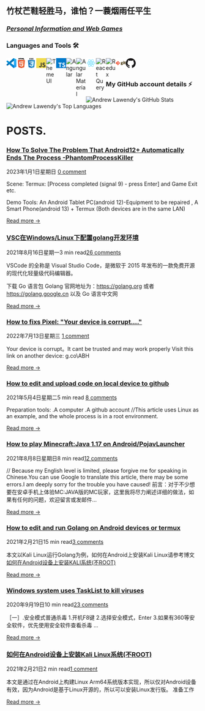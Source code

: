 ## 竹杖芒鞋轻胜马，谁怕？一蓑烟雨任平生
   
### *[Personal Information and Web Games ](https://www.depth.su/me)*

### Languages and Tools 🛠️

<img align="left" alt="Visual Studio Code" title="Visual Studio Code" width="26px" src="https://raw.githubusercontent.com/github/explore/80688e429a7d4ef2fca1e82350fe8e3517d3494d/topics/visual-studio-code/visual-studio-code.png" />
<img align="left" alt="HTML5" title="HTML5" width="26px" src="https://raw.githubusercontent.com/github/explore/80688e429a7d4ef2fca1e82350fe8e3517d3494d/topics/html/html.png" />
<img align="left" alt="CSS3" title="CSS3" width="26px" src="https://raw.githubusercontent.com/github/explore/80688e429a7d4ef2fca1e82350fe8e3517d3494d/topics/css/css.png" />
<!--
img align="left" alt="Sass" title="Sass" width="26px" src="https://raw.githubusercontent.com/github/explore/80688e429a7d4ef2fca1e82350fe8e3517d3494d/topics/sass/sass.png" />
<img align="left" alt="Theme UI" title="Theme UI" width="26px" src="https://theme-ui.com/icon.png" />
<img align="left" alt="Emotion" title="Emotion" width="26px" src="https://emotion.sh/logo-32x32.png" 
-->
<img align="left" alt="JavaScript" title="JavaScript" width="26px" src="https://raw.githubusercontent.com/github/explore/80688e429a7d4ef2fca1e82350fe8e3517d3494d/topics/javascript/javascript.png" />
<img align="left" alt="Theme UI" title="VUE" width="26px" src="https://theme-ui.com/icon.png" />
<img align="left" alt="TypeScript" title="TypeScript" width="26px" src="https://raw.githubusercontent.com/github/explore/80688e429a7d4ef2fca1e82350fe8e3517d3494d/topics/typescript/typescript.png" />
<img align="left" alt="Angular" title="Angular" width="26px" src="https://angular.io/assets/images/favicons/favicon.ico" />
<img align="left" alt="Angular Material" title="Angular Material" width="26px" src="https://material.angular.io/assets/img/favicons/favicon-32x32.png?v=8.2.3" />
<img align="left" alt="React" title="React" width="26px" src="https://raw.githubusercontent.com/github/explore/80688e429a7d4ef2fca1e82350fe8e3517d3494d/topics/react/react.png" />
<img align="left" alt="React Query" title="React Query" width="26px" src="https://react-query-v3.tanstack.com/_next/static/images/favicon-eed8346421218b24d8fd0fd55c2f9e35.png" />
<img align="left" alt="Redux" title="Redux" width="26px" src="https://redux.js.org/img/favicon/favicon.ico" />
<img align="left" alt="Git" title="Git" width="26px" src="https://raw.githubusercontent.com/github/explore/80688e429a7d4ef2fca1e82350fe8e3517d3494d/topics/git/git.png" />
<img align="left" alt="GitHub" title="GitHub" width="26px" src="https://raw.githubusercontent.com/github/explore/78df643247d429f6cc873026c0622819ad797942/topics/github/github.png" />

<br />
<br />

### My GitHub account details ⚡

<img alt="Andrew Lawendy's GitHub Stats" src="https://github-readme-stats-murex-two.vercel.app/api?username=inagiaden&show_icons=true&count_private=true&include_all_commits=true"/>

<br />

<img alt="Andrew Lawendy's Top Languages" src="https://github-readme-stats-murex-two.vercel.app/api/top-langs/?username=inagiaden&layout=compact&count_private=true">

# POSTS.        
  
<!-- 
1. [VSC在Windows/Linux下配置golang开发环境](https://iepdcu.blogspot.com/2021/08/vscwindowslinuxgolang.html?m=1)

2. [How to edit and upload code on local device to github](https://iepdcu.blogspot.com/2021/05/how-to-edit-and-upload-code-on-local.html?m=1)

3. [如何在Android设备上安装Kali Linux系统(不ROOT)]()

4. [How to play Minecraft:Java 1.17 or higher version on Android/PojavLauncher](https://iepdcu.blogspot.com/2021/08/how-to-play-minecraftjava-on.html?m=1)

5. [Windows system uses TaskList to kill viruses](https://iepdcu.blogspot.com/2020/09/blog-post.html)

6. [How to edit and run Golang on Android devices or termux](https://iepdcu.blogspot.com/2021/02/android.html)
-->
### [**How To Solve The Problem That Android12+ Automatically Ends The Process -PhantomProcessKiller**](/articles/2/index.html)
2023年1月1日星期日 [0 comment]()

Scene:  Termux: [Process completed (signal 9) - press Enter] and Game Exit etc.


Demo Tools:
   An Android Tablet PC(android 12)-Equipment to be repaired , A Smart Phone(android 13) + Termux (Both devices are in the same LAN)
[](/articles/2/index.html)

[Read more →](/articles/2/index.html)

### [**VSC在Windows/Linux下配置golang开发环境**](/articles/3/index.html)
2021年8月16日星期一3 min read[26 comments]()



VSCode 的全称是 Visual Studio Code，是微软于 2015 年发布的一款免费开源的现代化轻量级代码编辑器。

下载 Go 语言包
Golang 官网地址为：https://golang.org 或者 https://golang.google.cn 以及 Go 语言中文网
[](/articles/3/index.html)

[Read more →](/articles/3/index.html)


### [**How to fixs Pixel: "Your device is corrupt...."**](/articles/1.html)
2022年7月13日星期三 [1 comment]()

Your device is corrupt。It cant be trusted and may work properly
Visit this link on another device:
g.co\ABH[](/articles/1.html)

[Read more →](/articles/1.html)


### [**How to edit and upload code on local device to github**](https://www.mamihlapinatapai.com.cn/2021/05/how-to-edit-and-upload-code-on-local.html)
2021年5月4日星期二5 min read  [8 comments]()

Preparation tools:
.A computer 
.A github account
//This article uses Linux as an example, and the whole process is in a root environment.[](https://www.mamihlapinatapai.com.cn/2021/05/how-to-edit-and-upload-code-on-local.html)

[Read more →](https://www.mamihlapinatapai.com.cn/2021/05/how-to-edit-and-upload-code-on-local.html)





### [**How to play Minecraft:Java 1.17 on Android/PojavLauncher**](https://www.mamihlapinatapai.com.cn/2021/08/how-to-play-minecraftjava-on.html)
2021年8月8日星期日8 min read[12 comments]()

// Because my English level is limited, please forgive me for speaking in Chinese.You can use Google to translate this article, there may be some errors.I am deeply sorry for the trouble you have caused! 
前言：对于不少想要在安卓手机上体验MC:JAVA版的MC玩家，这里我将尽力阐述详细的做法，如果有任何的问题，欢迎留言或发邮件...[](https://www.mamihlapinatapai.com.cn/2021/08/how-to-play-minecraftjava-on.html)

[Read more →](https://www.mamihlapinatapai.com.cn/2021/08/how-to-play-minecraftjava-on.html)

### [**How to edit and run Golang on Android devices or termux**](https://www.mamihlapinatapai.com.cn/2021/02/android.html)
2021年2月21日15 min read[3 comments]()

本文以Kali Linux运行Golang为例，如何在Android上安装Kali Linux请参考博文[如何在Android设备上安装KALI系统(不ROOT)](https://www.mamihlapinatapai.com.cn/2021/02/androidkaliroot.html)[](https://www.mamihlapinatapai.com.cn/2021/02/android.html)

[Read more →](https://www.mamihlapinatapai.com.cn/2021/02/android.html)


### [**Windows system uses TaskList to kill viruses**](https://www.mamihlapinatapai.com.cn/2020/09/blog-post.html)
2020年9月19日10 min read[23 comments]()

［一］.安全模式普通杀毒
1.开机F8键 2.选择安全模式，Enter 
3.如果有360等安全软件，优先使用安全软件查看杀毒 ...[](https://www.mamihlapinatapai.com.cn/2020/09/blog-post.html)

[Read more →](https://www.mamihlapinatapai.com.cn/2020/09/blog-post.html)


### [**如何在Android设备上安装Kali Linux系统(不ROOT)**](https://www.mamihlapinatapai.com.cn/2021/02/androidkaliroot.html)
2021年2月21日2 min read[1 comment]()

本文是通过在Android上构建Linux Arm64系统版本实现，所以仅对Android设备有效，因为Android是基于Linux开源的，所以可以安装Linux发行版。 准备工作[](https://www.mamihlapinatapai.com.cn/2021/02/androidkaliroot.html)

[Read more →](https://www.mamihlapinatapai.com.cn/2021/02/androidkaliroot.html)

